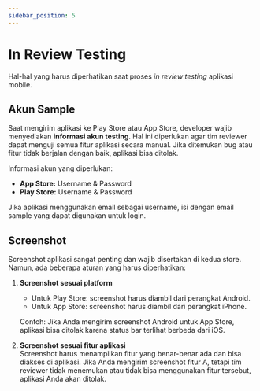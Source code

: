 ```yaml
---
sidebar_position: 5
---
```


# In Review Testing

Hal-hal yang harus diperhatikan saat proses *in review testing* aplikasi mobile.

## Akun Sample

Saat mengirim aplikasi ke Play Store atau App Store, developer wajib menyediakan **informasi akun testing**. Hal ini diperlukan agar tim reviewer dapat menguji semua fitur aplikasi secara manual. Jika ditemukan bug atau fitur tidak berjalan dengan baik, aplikasi bisa ditolak.

Informasi akun yang diperlukan:  
- **App Store:** Username & Password  
- **Play Store:** Username & Password  

Jika aplikasi menggunakan email sebagai username, isi dengan email sample yang dapat digunakan untuk login.

## Screenshot

Screenshot aplikasi sangat penting dan wajib disertakan di kedua store. Namun, ada beberapa aturan yang harus diperhatikan:

1. **Screenshot sesuai platform**  
   - Untuk Play Store: screenshot harus diambil dari perangkat Android.  
   - Untuk App Store: screenshot harus diambil dari perangkat iPhone.  
   
   Contoh: Jika Anda mengirim screenshot Android untuk App Store, aplikasi bisa ditolak karena status bar terlihat berbeda dari iOS.

2. **Screenshot sesuai fitur aplikasi**  
   Screenshot harus menampilkan fitur yang benar-benar ada dan bisa diakses di aplikasi. Jika Anda mengirim screenshot fitur A, tetapi tim reviewer tidak menemukan atau tidak bisa menggunakan fitur tersebut, aplikasi Anda akan ditolak.